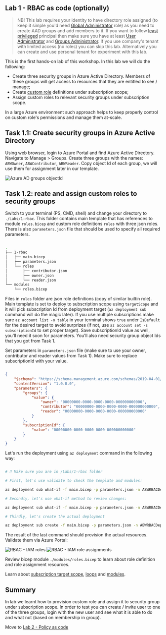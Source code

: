 ## Lab 1 - RBAC as code (optionally)

> NB! This lab requires your identity to have directory role assigned (to keep it simple you'd need [Global Administrator](https://learn.microsoft.com/azure/active-directory/roles/permissions-reference?wt.mc_id=MVP_387222#global-administrator) role) as you need to create AAD groups and add members to it. If you want to follow [least privileged](https://learn.microsoft.com/azure/active-directory/roles/delegate-by-task?wt.mc_id=MVP_387222) principal then make sure you have at least [User Administrator](https://learn.microsoft.com/azure/active-directory/roles/permissions-reference#user-administrator?wt.mc_id=MVP_387222) and [Groups Administrator](https://learn.microsoft.com/azure/active-directory/roles/permissions-reference?wt.mc_id=MVP_387222#groups-administrator). If you use company's tenant with limited access (no roles) you can skip this lab. Alternatively you can create and use personal tenant for experiment with this lab.

This is the first hands-on lab of this workshop. In this lab we will do the following: 

* Create three security groups in Azure Active Directory. Members of these groups will get access to resources that they are entitled to see / manage;
* Create [custom role](https://learn.microsoft.com/azure/role-based-access-control/custom-roles?wt.mc_id=MVP_387222) definitions under subscription scope;
* Assign custom roles to relevant security groups under subscription scope.

In a large Azure environment such approach helps to keep properly control on custom role's permissions and manage them at-scale.

## Task 1.1: Create security groups in Azure Active Directory

Using web browser, login to Azure Portal and find Azure Active Directory. Navigate to Manage > Groups. Create three groups with the names: `ABWOwner`, `ABWContributor`, `ABWReader`. Copy object Id of each group, we will use them for assignment later in our template.

![Azure AD groups objectId](../.attachments/1-aad-groups-objectid.png)

## Task 1.2: reate and assign custom roles to security groups

Switch to your terminal (PS, CMD, shell) and change your directory to `./Labs/1-rbac`. This folder contains main template that has references to module `roles.bicep` and custom role definitions `roles` with three json roles. There is also `parameters.json` file that should be used to specify all required parameters.

```bash

.
├── 1-rbac
│   ├── main.bicep
│   ├── parameters.json
│   └── roles
│       ├── contributor.json
│       ├── owner.json
│       └── reader.json
└── modules
    └── roles.bicep

```

Files in `roles` folder are json role definitions (copy of similar builtin role). Main template is set to deploy to subscription scope using `targetScope` and it will pick subscription Id from deployment target (`az deployment sub` command will do the magic later). If you use multiple subscriptions make sure `az account list -o table` in your terminal shows `true` under `IsDefault` for the desired target to avoid surprizes (if not, use `az account set -s subscriptionId` to set proper target). Save subscriptionId value as well, you'll need it soon for parameters. You'll also need security group object Ids that you got from Task 1.

Set parameters in `parameters.json` file (make sure to use your owner, contributor and reader values from Task 1). Make sure to replace subscriptionId with your value. 

```json

{
    "$schema": "https://schema.management.azure.com/schemas/2019-04-01/deploymentParameters.json#",
    "contentVersion": "1.0.0.0",
    "parameters": {
        "groups": {
            "value": {
                "owner": "00000000-0000-0000-0000-000000000000",
                "contributor": "00000000-0000-0000-0000-000000000000",
                "reader": "00000000-0000-0000-0000-000000000000"
            }
        },
        "subscriptionId": {
            "value": "00000000-0000-0000-0000-000000000000"
        }
    }
}

```

Let's run the deployment using `az deployment` command in the following way:

```bash

# ‼️ Make sure you are in /Labs/1-rbac folder

# First, let's use validate to check the template and modules:

az deployment sub what-if -f main.bicep -p parameters.json -n ABWRBACDeployment

# Secondly, let's use what-if method to review changes: 

az deployment sub what-if -f main.bicep -p parameters.json -n ABWRBACDeployment

# Thirdly, let's create the actual deployment

az deployment sub create -f main.bicep -p parameters.json -n ABWRBACDeployment


```

The result of the last command should provision the actual resources. Validate them via Azure Portal:

![RBAC - IAM roles](../.attachments/1-rbac-iam-roles.png)
![RBAC - IAM role assignments](../.attachments/1-rbac-iam-role-assignment.png)

Review bicep module `./modules/roles.bicep` to learn about role definition and role assignment resources. 

Learn about [subscription target scope](https://learn.microsoft.com/azure/azure-resource-manager/bicep/deploy-to-subscription?tabs=azure-cli?wt.mc_id=MVP_387222), [loops](https://learn.microsoft.com/azure/azure-resource-manager/bicep/loops?wt.mc_id=MVP_387222) and [modules](https://learn.microsoft.com/azure/azure-resource-manager/bicep/modules?wt.mc_id=MVP_387222).

## Summary

In lab we learnt how to provision custom role and assign it to security group under subscription scope. In order to test you can create / invite user to one of the three groups, login with the new user and see what it is able to do and what not (based on membership in group).

Move to [Lab 2 - Policy as code](2-Policy-as-code.md)